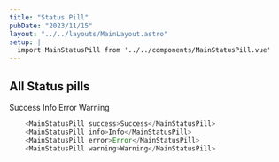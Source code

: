 ```yaml
---
title: "Status Pill"
pubDate: "2023/11/15"
layout: "../../layouts/MainLayout.astro"
setup: |
  import MainStatusPill from '../../components/MainStatusPill.vue'
---
```


## All Status pills

<div class="component-preview">
    <MainStatusPill success>Success</MainStatusPill>
    <MainStatusPill info>Info</MainStatusPill>
    <MainStatusPill error>Error</MainStatusPill>
    <MainStatusPill warning>Warning</MainStatusPill>
</div>

```js
    <MainStatusPill success>Success</MainStatusPill>
    <MainStatusPill info>Info</MainStatusPill>
    <MainStatusPill error>Error</MainStatusPill>
    <MainStatusPill warning>Warning</MainStatusPill>
```
